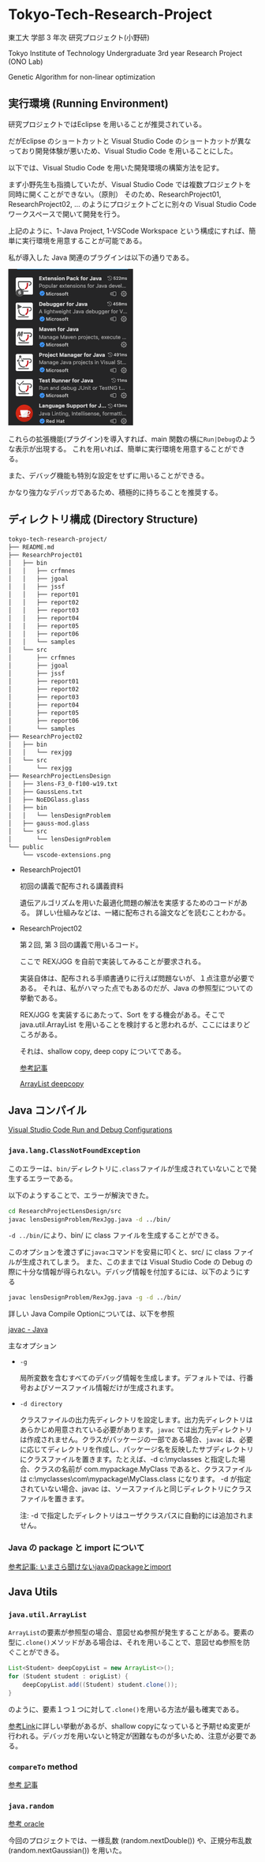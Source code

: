 # Tokyo-Tech-Research-Project

東工大 学部 3 年次 研究プロジェクト(小野研)

Tokyo Institute of Technology Undergraduate 3rd year Research Project (ONO Lab)

Genetic Algorithm for non-linear optimization

## 実行環境 (Running Environment)

研究プロジェクトではEclipse を用いることが推奨されている。

だがEclipse のショートカットと Visual Studio Code のショートカットが異なっており開発体験が悪いため、Visual Studio Code を用いることにした。

以下では、Visual Studio Code を用いた開発環境の構築方法を記す。

まず小野先生も指摘していたが、Visual Studio Code では複数プロジェクトを同時に開くことができない。（原則）
そのため、ResearchProject01, ResearchProject02, ... のようにプロジェクトごとに別々の Visual Studio Code ワークスペースで開いて開発を行う。

上記のように、1-Java Project, 1-VSCode Workspace という構成にすれば、簡単に実行環境を用意することが可能である。

私が導入した Java 関連のプラグインは以下の通りである。

![](public/vscode-extensions.png)

これらの拡張機能(プラグイン)を導入すれば、main 関数の横に`Run|Debug`のような表示が出現する。
これを用いれば、簡単に実行環境を用意することができる。

また、デバッグ機能も特別な設定をせずに用いることができる。

かなり強力なデバッガであるため、積極的に持ちることを推奨する。

## ディレクトリ構成 (Directory Structure)

```
tokyo-tech-research-project/
├── README.md
├── ResearchProject01
│   ├── bin
│   │   ├── crfmnes
│   │   ├── jgoal
│   │   ├── jssf
│   │   ├── report01
│   │   ├── report02
│   │   ├── report03
│   │   ├── report04
│   │   ├── report05
│   │   ├── report06
│   │   └── samples
│   └── src
│       ├── crfmnes
│       ├── jgoal
│       ├── jssf
│       ├── report01
│       ├── report02
│       ├── report03
│       ├── report04
│       ├── report05
│       ├── report06
│       └── samples
├── ResearchProject02
│   ├── bin
│   │   └── rexjgg
│   └── src
│       └── rexjgg
├── ResearchProjectLensDesign
│   ├── 3lens-F3_0-f100-w19.txt
│   ├── GaussLens.txt
│   ├── NoEDGlass.glass
│   ├── bin
│   │   └── lensDesignProblem
│   ├── gauss-mod.glass
│   └── src
│       └── lensDesignProblem
└── public
    └── vscode-extensions.png
```

- ResearchProject01

  初回の講義で配布される講義資料

  遺伝アルゴリズムを用いた最適化問題の解法を実感するためのコードがある。
  詳しい仕組みなどは、一緒に配布される論文などを読むことわかる。

- ResearchProject02

  第２回, 第 3 回の講義で用いるコード。

  ここで REX/JGG を自前で実装してみることが要求される。

  実装自体は、配布される手順書通りに行えば問題ないが、１点注意が必要である。
  それは、私がハマった点でもあるのだが、Java の参照型についての挙動である。

  REX/JGG を実装するにあたって、Sort をする機会がある。そこで java.util.ArrayList を用いることを検討すると思われるが、ここにはまりどころがある。

  それは、shallow copy, deep copy についてである。

  [参考記事](https://qiita.com/KuwaK/items/255de3454ea3327211d3)

  [ArrayList deepcopy](https://codechacha.com/ja/java-arraylist-deep-copy/)

## Java コンパイル

[Visual Studio Code Run and Debug Configurations](https://code.visualstudio.com/docs/java/java-debugging#_configuration-options)

### `java.lang.ClassNotFoundException`

このエラーは、`bin/`ディレクトリに`.class`ファイルが生成されていないことで発生するエラーである。

以下のようすることで、エラーが解決できた。

```zsh
cd ResearchProjectLensDesign/src
javac lensDesignProblem/RexJgg.java -d ../bin/
```

`-d ../bin/`により、bin/ に class ファイルを生成することができる。

このオプションを渡さずに`javac`コマンドを安易に叩くと、src/ に class ファイルが生成されてしまう。
また、このままでは Visual Studio Code の Debug の際に十分な情報が得られない。デバッグ情報を付加するには、以下のようにする

```zsh
javac lensDesignProblem/RexJgg.java -g -d ../bin/
```

詳しい Java Compile Optionについては、以下を参照

[javac - Java](https://docs.oracle.com/javase/jp/1.5.0/tooldocs/windows/javac.html#:~:text=javac%20%E3%81%A7%E3%81%AF%E5%87%BA%E5%8A%9B%E5%85%88%E3%83%87%E3%82%A3%E3%83%AC%E3%82%AF%E3%83%88%E3%83%AA,%E3%82%AF%E3%83%A9%E3%82%B9%E3%83%95%E3%82%A1%E3%82%A4%E3%83%AB%E3%82%92%E7%BD%AE%E3%81%8D%E3%81%BE%E3%81%99%E3%80%82)


主なオプション

- `-g`

  局所変数を含むすべてのデバッグ情報を生成します。デフォルトでは、行番号およびソースファイル情報だけが生成されます。

- `-d directory`

  クラスファイルの出力先ディレクトリを設定します。出力先ディレクトリはあらかじめ用意されている必要があります。`javac` では出力先ディレクトリは作成されません。クラスがパッケージの一部である場合、`javac` は、必要に応じてディレクトリを作成し、パッケージ名を反映したサブディレクトリにクラスファイルを置きます。たとえば、-d c:\myclasses と指定した場合、クラスの名前が com.mypackage.MyClass であると、クラスファイルは c:\myclasses\com\mypackage\MyClass.class になります。
  -d が指定されていない場合、javac は、ソースファイルと同じディレクトリにクラスファイルを置きます。

  注: -d で指定したディレクトリはユーザクラスパスに自動的には追加されません。

### Java の package と import について

[参考記事: いまさら聞けないjavaのpackageとimport](https://yamshing.hatenablog.com/entry/2016/09/14/211521)



## Java Utils

### `java.util.ArrayList`

`ArrayList`の要素が参照型の場合、意図せぬ参照が発生することがある。要素の型に`.clone()`メソッドがある場合は、それを用いることで、意図せぬ参照を防ぐことができる。

```java
List<Student> deepCopyList = new ArrayList<>();
for (Student student : origList) {
    deepCopyList.add((Student) student.clone());
}
```
のように、要素１つ１つに対して`.clone()`を用いる方法が最も確実である。


[参考Link](https://codechacha.com/ja/java-arraylist-deep-copy/)に詳しい挙動があるが、shallow copyになっていると予期せぬ変更が行われる。デバッガを用いないと特定が困難なものが多いため、注意が必要である。

### `compareTo` method

[参考 記事](https://camp.trainocate.co.jp/magazine/java-compareto-date-text/)



### `java.random`

[参考 oracle](https://docs.oracle.com/javase/jp/6/api/java/util/Random.html)

今回のプロジェクトでは、一様乱数 (random.nextDouble()) や、正規分布乱数 (random.nextGaussian()) を用いた。



